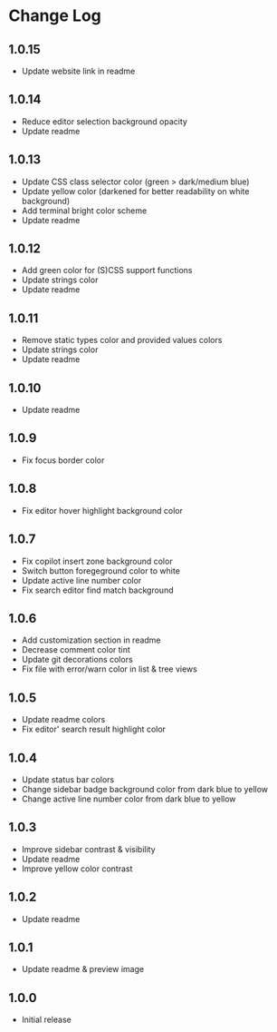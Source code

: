 # Change Log

## 1.0.15

- Update website link in readme

## 1.0.14

- Reduce editor selection background opacity
- Update readme

## 1.0.13

- Update CSS class selector color (green > dark/medium blue)
- Update yellow color (darkened for better readability on white background)
- Add terminal bright color scheme
- Update readme

## 1.0.12

- Add green color for (S)CSS support functions
- Update strings color
- Update readme

## 1.0.11

- Remove static types color and provided values colors
- Update strings color
- Update readme

## 1.0.10

- Update readme

## 1.0.9

- Fix focus border color

## 1.0.8

- Fix editor hover highlight background color

## 1.0.7

- Fix copilot insert zone background color
- Switch button foregeground color to white
- Update active line number color
- Fix search editor find match background

## 1.0.6

- Add customization section in readme
- Decrease comment color tint
- Update git decorations colors
- Fix file with error/warn color in list & tree views

## 1.0.5

- Update readme colors
- Fix editor' search result highlight color

## 1.0.4

- Update status bar colors
- Change sidebar badge background color from dark blue to yellow
- Change active line number color from dark blue to yellow

## 1.0.3

- Improve sidebar contrast & visibility
- Update readme
- Improve yellow color contrast

## 1.0.2

- Update readme

## 1.0.1

- Update readme & preview image

## 1.0.0

- Initial release
